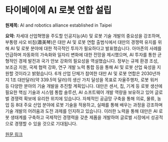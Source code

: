 # 타이베이에 AI 로봇 연합 설립

**원제목:** AI and robotics alliance established in Taipei

**요약:** 차세대 산업혁명을 주도할 인공지능(AI) 및 로봇 기술 개발의 중요성을 강조하며, 부통령 샤오 비침(蕭美琴)은 대만 AI 및 로봇 연합 출범식에서 대만의 경쟁력 유지를 위해 AI 및 로봇 분야에 대한 적극적인 투자가 필요하다고 발표했습니다.  아마존의 사례를 언급하며 자동화의 가속화와 일자리 변화에 대한 전망을 제시했으며,  AI 투자를 통한 균형적인 경제 발전과 국가 안보 강화의 필요성을 역설했습니다. 정부는 규제 환경 조성, 보조금 지원, 국제 협력 강화, 연구 개발 노력 통합 등을 통해 AI 및 로봇 산업 육성을 지원할 것이라고 밝혔습니다.  6개 산업 단체가 참여한 대만 AI 및 로봇 연합은 2030년까지 1조 대만달러(약 339.5억 달러)의 생산 가치 달성을 목표로 자율주행차, 로봇 워커 등 다양한 분야의 기술 개발을 추진할 계획입니다.  대만은 센서, 칩, 기계 등 로봇 생산에 필요한 핵심 기술과 시스템 통합 솔루션, AI 소프트웨어 개발 역량을 보유하고 있어 글로벌 경쟁력 확보에 유리한 위치에 있습니다.  자체적인 공급망 구축을 통해 의료, 물류, 농업 등 8대 주요 산업 분야에 로봇 기술을 적용하고,  실패를 통해 배우는 과정을 강조하며 기술 개발의 어려움과 도전 과제를 인지하고 있습니다.  이러한 노력을 통해 대만은 AI 로봇 생태계를 구축하고 국제적인 경쟁력을 갖춘 제품을 개발하여 글로벌 시장에서 성공적으로 경쟁할 수 있을 것으로 기대됩니다.

[원문 링크](https://www.taipeitimes.com/News/front/archives/2025/07/23/2003840755)
